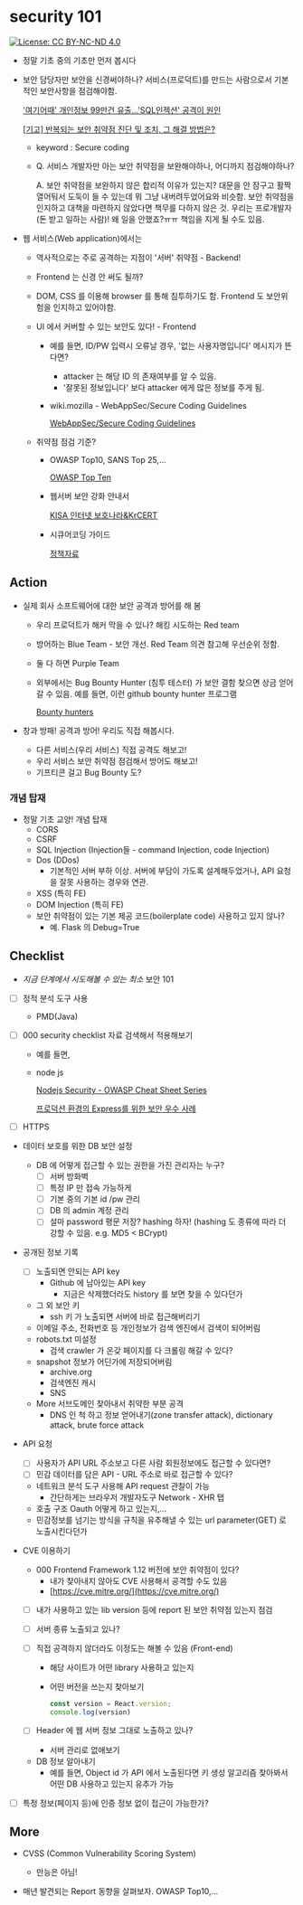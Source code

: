 # security 101
[![License: CC BY-NC-ND 4.0](https://licensebuttons.net/l/by-nc-nd/4.0/80x15.png)](https://creativecommons.org/licenses/by-nc-nd/4.0/)

- 정말 기초 중의 기초만 먼저 봅시다
- 보안 담당자만 보안을 신경써야하나? 서비스(프로덕트)를 만드는 사람으로서 기본적인 보안사항을 점검해야함.

    ['여기어때' 개인정보 99만건 유출...'SQL인젝션' 공격이 원인](https://www.bloter.net/newsView/blt201704260005)

    [[기고] 반복되는 보안 취약점 진단 및 조치, 그 해결 방법은?](https://www.comworld.co.kr/news/articleView.html?idxno=50068)

    - keyword : Secure coding
    - Q. 서비스 개발자만 아는 보안 취약점을 보완해야하나, 어디까지 점검해야하나?

        A. 보안 취약점을 보완하지 않은 합리적 이유가 있는지? 대문을 안 잠구고 활짝 열어둬서 도둑이 들 수 있는데 뭐 그냥 내버려두었어요와 비슷함. 보안 취약점을 인지하고 대책을 마련하지 않았다면 책무를 다하지 않은 것. 우리는 프로개발자(돈 받고 일하는 사람)! 왜 일을 안했죠?ㅠㅠ 책임을 지게 될 수도 있음. 

- 웹 서비스(Web application)에서는
    - 역사적으로는 주로 공격하는 지점이 '서버' 취약점 - Backend!
    - Frontend 는 신경 안 써도 될까?
    - DOM, CSS 를 이용해 browser 를 통해 침투하기도 함. Frontend 도 보안위험을 인지하고 있어야함.
    - UI 에서 커버할 수 있는 보안도 있다! - Frontend
        - 예를 들면, ID/PW 입력시 오류날 경우, '없는 사용자명입니다' 메시지가 뜬다면?
            - attacker 는 해당 ID 의 존재여부를 알 수 있음.
            - '잘못된 정보입니다' 보다 attacker 에게 많은 정보를 주게 됨.
        - wiki.mozilla - WebAppSec/Secure Coding Guidelines

            [WebAppSec/Secure Coding Guidelines](https://wiki.mozilla.org/WebAppSec/Secure_Coding_Guidelines#Preventing_Malicious_Site_Framing_.28ClickJacking.29)

    - 취약점 점검 기준?
        - OWASP Top10, SANS Top 25,...

            [OWASP Top Ten](https://owasp.org/www-project-top-ten/)

        - 웹서버 보안 강화 안내서

            [KISA 인터넷 보호나라&KrCERT](https://www.krcert.or.kr/data/guideView.do?bulletin_writing_sequence=27364)

        - 시큐어코딩 가이드

            [정책자료](https://www.mois.go.kr/frt/bbs/type001/commonSelectBoardArticle.do%3Bjsessionid=fr7QaTyG2gK5o02XJnYETp3havIQ1MGLKMYdWaaEe5me9IOk932SIy2BbP1AM08Z.mopwas54_servlet_engine1?bbsId=BBSMSTR_000000000012&nttId=42152)

## Action

- 실제 회사 소프트웨어에 대한 보안 공격과 방어를 해 봄
    - 우리 프로덕트가 해커 막을 수 있나? 해킹 시도하는 Red team
    - 방어하는 Blue Team - 보안 개선. Red Team 의견 참고해 우선순위 정함.
    - 둘 다 하면 Purple Team
    - 외부에서는 Bug Bounty Hunter (침투 테스터) 가 보안 결함 찾으면 상금 얻어갈 수 있음. 예를 들면, 이런 github bounty hunter 프로그램

        [Bounty hunters](https://bounty.github.com/bounty-hunters.html)

- 창과 방패! 공격과 방어! 우리도 직접 해봅시다.
    - 다른 서비스(우리 서비스) 직접 공격도 해보고!
    - 우리 서비스 보안 취약점 점검해서 방어도 해보고!
    - 기프티콘 걸고 Bug Bounty 도?

### 개념 탑재

- 정말 기초 교양! 개념 탑재
    - CORS
    - CSRF
    - SQL Injection (Injection들 -  command Injection, code Injection)
    - Dos (DDos)
        - 기본적인 서버 부하 이상. 서버에 부담이 가도록 설계해두었거나,  API 요청을 잘못 사용하는 경우와 연관.
    - XSS (특히 FE)
    - DOM Injection (특히 FE)
    - 보안 취약점이 있는 기본 제공 코드(boilerplate code) 사용하고 있지 않나?
        - 예. Flask  의 Debug=True

## Checklist

- *지금 단계에서 시도해볼 수 있는 최소* 보안 101
- [ ]  정적 분석 도구 사용
    - PMD(Java)
- [ ]  000 security checklist 자료 검색해서 적용해보기
    - 예를 들면,
    - node js

        [Nodejs Security - OWASP Cheat Sheet Series](https://cheatsheetseries.owasp.org/cheatsheets/Nodejs_Security_Cheat_Sheet.html)

        [프로덕션 환경의 Express를 위한 보안 우수 사례](https://expressjs.com/ko/advanced/best-practice-security.html)

        [](https://blog.risingstack.com/node-js-security-checklist/)

- [ ]  HTTPS
- 데이터 보호를 위한 DB 보안 설정
    - DB 에 어떻게 접근할 수 있는 권한을 가진 관리자는 누구?
        - [ ]  서버 방화벽
        - [ ]  특정 IP 만 접속 가능하게
        - [ ]  기본 중의 기본 id /pw 관리
        - [ ]  DB 의 admin 계정 관리
        - [ ]  설마 password 평문 저장? hashing 하자! (hashing 도 종류에 따라 더 강할 수 있음. e.g. MD5 < BCrypt)
- 공개된 정보 기록
    - [ ]  노출되면 안되는 API key
        - Github 에 남아있는 API key
            - 지금은 삭제했더라도 history 를 보면 찾을 수 있다던가
    - 그 외 보안 키
        - ssh 키 가 노출되면 서버에 바로 접근해버리기
    - 이메일 주소, 전화번호 등 개인정보가 검색 엔진에서 검색이 되어버림
    - robots.txt 미설정
        - 검색 crawler 가 온갖 페이지를 다 크롤링 해갈 수 있다?
    - snapshot 정보가 어딘가에 저장되어버림
        - archive.org
        - 검색엔진 캐시
        - SNS
    - More 서브도메인 찾아내서 취약한 부분 공격
        - DNS 인 척 하고 정보 얻어내기(zone transfer attack), dictionary  attack, brute force attack

- API 요청
    - [ ]  사용자가 API URL 주소보고 다른 사람 회원정보에도 접근할 수 있다면?
    - [ ]  민감 데이터를 담은 API - URL 주소로 바로 접근할 수 있다?
    - 네트워크 분석 도구 사용해 API request 관찰이 가능
        - 간단하게는 브라우저 개발자도구 Network - XHR 탭
    - 호출 구조 Oauth 어떻게 하고 있는지,...
    - 민감정보를 넘기는 방식을 규칙을 유추해낼 수 있는 url parameter(GET) 로 노출시킨다던가
- CVE 이용하기
    - 000 Frontend Framework 1.12 버전에 보안 취약점이 있다?
        - 내가 찾아내지 않아도 CVE 사용해서 공격할 수도 있음
        - [https://cve.mitre.org/](https://cve.mitre.org/)
    - [ ]  내가 사용하고 있는 lib version 등에 report 된 보안 취약점 있는지 점검
    - [ ]  서버 종류 노출되고 있나?
    - [ ]  직접 공격하지 않더라도 이정도는 해볼 수 있음 (Front-end)
        - 해당 사이트가 어떤 library 사용하고 있는지
        - 어떤 버전을 쓰는지 찾아보기

            ```jsx
            const version = React.version;
            console.log(version)
            ```

    - [ ]  Header 에 웹 서버 정보 그대로 노출하고 있나?
        - 서버 관리로 없애보기
    - DB 정보 알아내기
        - 예를 들면, Object id 가 API 에서 노출된다면 키 생성 알고리즘 찾아봐서 어떤 DB 사용하고 있는지 유추가 가능
- [ ]  특정 정보(페이지 등)에 인증 정보 없이 접근이 가능한가?

## More

- CVSS (Common Vulnerability Scoring System)
    - 만능은 아님!

        [](https://www.boannews.com/media/view.asp?idx=74913)

- 매년 발견되는 Report 동향을 살펴보자. OWASP Top10,...